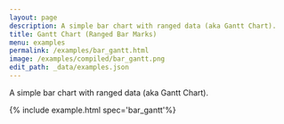 ```yaml
---
layout: page
description: A simple bar chart with ranged data (aka Gantt Chart).
title: Gantt Chart (Ranged Bar Marks)
menu: examples
permalink: /examples/bar_gantt.html
image: /examples/compiled/bar_gantt.png
edit_path: _data/examples.json
---
```


A simple bar chart with ranged data (aka Gantt Chart).

{% include example.html spec='bar_gantt'%}
